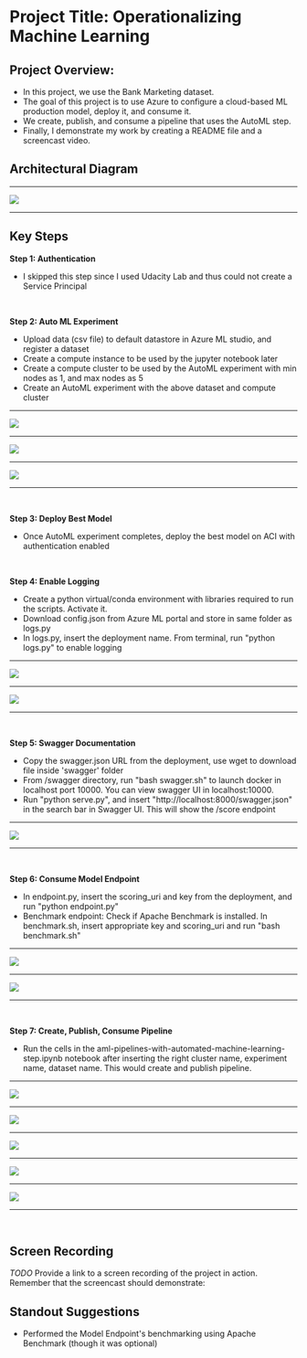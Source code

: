 # Project Title: Operationalizing Machine Learning

## Project Overview: 
- In this project, we use the Bank Marketing dataset. 
- The goal of this project is to use Azure to configure a cloud-based ML production model, deploy it, and consume it. 
- We create, publish, and consume a pipeline that uses the AutoML step.
- Finally, I demonstrate my work by creating a README file and a screencast video.


## Architectural Diagram
<hr>
<img src="screenshots/architecture_diagram.png">
<hr>

## Key Steps
<b>Step 1: Authentication</b>
- I skipped this step since I used Udacity Lab and thus could not create a Service Principal
<br>

<b>Step 2: Auto ML Experiment</b>
- Upload data (csv file) to default datastore in Azure ML studio, and register a dataset
- Create a compute instance to be used by the jupyter notebook later 
- Create a compute cluster to be used by the AutoML experiment with min nodes as 1, and max nodes as 5
- Create an AutoML experiment with the above dataset and compute cluster
<hr>
<img src="screenshots/registered_dataset.png">
<hr>
<img src="screenshots/experiment_completed.png">
<hr>
<img src="screenshots/best_model_voting_ensemble.png">
<hr>
<br>

<b>Step 3: Deploy Best Model</b>
- Once AutoML experiment completes, deploy the best model on ACI with authentication enabled
<br>

<b>Step 4: Enable Logging</b>
- Create a python virtual/conda environment with libraries required to run the scripts. Activate it.
- Download config.json from Azure ML portal and store in same folder as logs.py
- In logs.py, insert the deployment name. From terminal, run "python logs.py" to enable logging
<hr>
<img src="screenshots/app_insights_enabled.png">
<hr>
<img src="screenshots/logs_screenshot.png">
<hr>
<br>

<b>Step 5: Swagger Documentation</b>
- Copy the swagger.json URL from the deployment, use wget to download file inside 'swagger' folder
- From /swagger directory, run "bash swagger.sh" to launch docker in localhost port 10000. You can view swagger UI in localhost:10000.
- Run "python serve.py", and insert "http://localhost:8000/swagger.json" in the search bar in Swagger UI. This will show the /score endpoint
<hr>
<img src="screenshots/swagger_http_endpoints_localhost.png">
<hr>
<br>

<b>Step 6: Consume Model Endpoint</b>
- In endpoint.py, insert the scoring_uri and key from the deployment, and run "python endpoint.py"
- Benchmark endpoint: Check if Apache Benchmark is installed. In benchmark.sh, insert appropriate key and scoring_uri and run "bash benchmark.sh"
<hr>
<img src="screenshots/endpoint_script_json_output.png">
<hr>
<img src="screenshots/benchmark_results.png">
<hr>
<br>

<b>Step 7: Create, Publish, Consume Pipeline</b>
- Run the cells in the aml-pipelines-with-automated-machine-learning-step.ipynb notebook after inserting the right cluster name, experiment name, dataset name. This would create and publish pipeline. 
<hr>
<img src="screenshots/pipeline_created.png">
<hr>
<img src="screenshots/pipeline_endpoint.png">
<hr>
<img src="screenshots/bank_dataset_with_automl_module.png">
<hr>
<img src="screenshots/published_pipeline_overview_status_active.png">
<hr>
<img src="screenshots/run_details_widget_step_runs.png">
<hr>
<br>


## Screen Recording
*TODO* Provide a link to a screen recording of the project in action. Remember that the screencast should demonstrate:

## Standout Suggestions
- Performed the Model Endpoint's benchmarking using Apache Benchmark (though it was optional)

